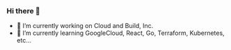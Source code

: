 ### Hi there 👋

- 🔭 I’m currently working on Cloud and Build, Inc.
- 🌱 I’m currently learning GoogleCloud, React, Go, Terraform, Kubernetes, etc...
